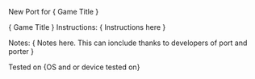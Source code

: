 New Port for { Game Title }

{ Game Title }
Instructions: { Instructions here  }

Notes: { Notes here. This can ionclude thanks to developers of port and porter }

Tested on {OS and or device tested on} 